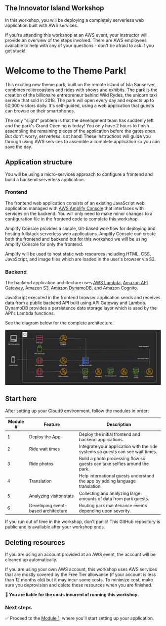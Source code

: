 ## The Innovator Island Workshop

In this workshop, you will be deploying a completely serverless web application built with AWS services.

If you're attending this workshop at an AWS event, your instructor will provide an overview of the steps involved. There are AWS employees available to help with any of your questions - don't be afraid to ask if you get stuck!

# Welcome to the Theme Park!

This exciting new theme park, built on the remote island of Isla Sanserver, combines rollercoasters and rides with shows and exhibits. The park is the creation of the billionaire entrepreneur behind Wild Rydes, the unicorn taxi service that sold in 2018. The park will open every day and expects up to 50,000 visitors daily. It's self-guided, using a web application that guests can browse on their smartphones. 

The only "slight" problem is that the development team has suddenly left and the park's Grand Opening is today! You only have 2 hours to finish assembling the remaining pieces of the application before the gates open. But don't worry, serverless is at hand! These instructions will guide you through using AWS services to assemble a complete application so you can save the day.

## Application structure

You will be using a micro-services approach to configure a frontend and build a backend serverless application.

### Frontend
The frontend web application consists of an existing JavaScript web application managed with [AWS Amplify Console][amplify-console] that interfaces with services on the backend. You will only need to make minor changes to a configuration file in the frontend code to complete this workshop.

Amplify Console provides a simple, Git-based workflow for deploying and hosting fullstack serverless web applications. Amplify Console can create both the frontend and backend but for this workshop we will be using Amplify Console for only the frontend.

Amplify will be used to host static web resources including HTML, CSS, JavaScript, and image files which are loaded in the user's browser via S3. 

### Backend
The backend application architecture uses [AWS Lambda][lambda], [Amazon API Gateway][api-gw], [Amazon S3][s3], [Amazon DynamoDB][dynamodb], and [Amazon Cognito][cognito]. 

JavaScript executed in the frontend browser application sends and receives data from a public backend API built using API Gateway and Lambda. DynamoDB provides a persistence data storage layer which is used by the API's Lambda functions.

See the diagram below for the complete architecture.

![Overall architecture](./images/architecture.png)

## Start here

After setting up your Cloud9 environment, follow the modules in order:

Module # | Feature | Description
------------ | ------------- | -------------
1 | Deploy the App | Deploy the initial frontend and backend applications.
2 | Ride wait times | Integrate your application with the ride systems so guests can see wait times.
3 | Ride photos | Build a photo processing flow so guests can take selfies around the park.
4 | Translation | Help international guests understand the app by adding language translation.
5 | Analyzing visitor stats | Collecting and analyzing large amounts of data from park guests.
6 | Developing event-based architecture | Routing park maintenance events depending upon severity.

If you run out of time in the workshop, don't panic! This GitHub repository is public and is available after your workshop ends.

## Deleting resources

If you are using an account provided at an AWS event, the account will be cleaned up automatically. 

If you are using your own AWS account, this workshop uses AWS services that are mostly covered by the Free Tier allowance (if your account is less than 12 months old) but it may incur some costs. To minimize cost, make sure you deprovision and delete those resources when you are finished.

**:loudspeaker: You are liable for the costs incurred of running this workshop.**

### Next steps

:white_check_mark: Proceed to the [Module 1](./1-app-deploy/README.md), where you'll start setting up your application.

[amplify-console]: https://aws.amazon.com/amplify/console/
[cognito]: https://aws.amazon.com/cognito/
[lambda]: https://aws.amazon.com/lambda/
[api-gw]: https://aws.amazon.com/api-gateway/
[s3]: https://aws.amazon.com/s3/
[dynamodb]: https://aws.amazon.com/dynamodb/
